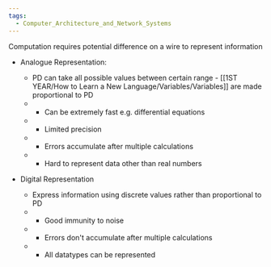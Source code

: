 ```yaml
---
tags:
  - Computer_Architecture_and_Network_Systems
---
```

Computation requires potential difference on a wire to represent information

- Analogue Representation:
	- PD can take all possible values between certain range - [[1ST YEAR/How to Learn a New Language/Variables/Variables]] are made proportional to PD
	- + Can be extremely fast e.g. differential equations
	- - Limited precision
	- - Errors accumulate after multiple calculations
	- - Hard to represent data other than real numbers

- Digital Representation
	- Express information using discrete values rather than proportional to PD
	- + Good immunity to noise
	- + Errors don't accumulate after multiple calculations
	- + All datatypes can be represented